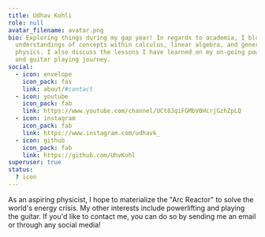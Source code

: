 ```yaml
---
title: Udhav Kohli
role: null
avatar_filename: avatar.png
bio: Exploring things during my gap year! In regards to academia, I blog my
  understandings of concepts within calculus, linear algebra, and general
  physics. I also discuss the lessons I have learned on my on-going powerlifting
  and guitar playing journey.
social:
  - icon: envelope
    icon_pack: fas
    link: about/#contact
  - icon: youtube
    icon_pack: fab
    link: https://www.youtube.com/channel/UCt8JqiFGMbV0HcrjGzhZpLQ
  - icon: instagram
    icon_pack: fab
    link: https://www.instagram.com/udhavk_
  - icon: github
    icon_pack: fab
    link: https://github.com/UhvKohl
superuser: true
status:
  ? icon
---
```

As an aspiring physicist, I hope to materialize the "Arc Reactor" to solve the world's energy crisis. My other interests include powerlifting and playing the guitar. If you'd like to contact me, you can do so by sending me an email or through any social media!